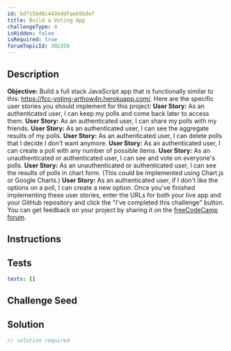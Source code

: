 ```yaml
---
id: bd7158d8c443eddfaeb5bdef
title: Build a Voting App
challengeType: 4
isHidden: false
isRequired: true
forumTopicId: 302359
---
```


## Description
<section id='description'>
<strong>Objective:</strong> Build a full stack JavaScript app that is functionally similar to this: <a href='https://fcc-voting-arthow4n.herokuapp.com/' target='_blank'>https://fcc-voting-arthow4n.herokuapp.com/</a>.
Here are the specific user stories you should implement for this project:
<strong>User Story:</strong> As an authenticated user, I can keep my polls and come back later to access them.
<strong>User Story:</strong> As an authenticated user, I can share my polls with my friends.
<strong>User Story:</strong> As an authenticated user, I can see the aggregate results of my polls.
<strong>User Story:</strong> As an authenticated user, I can delete polls that I decide I don't want anymore.
<strong>User Story:</strong> As an authenticated user, I can create a poll with any number of possible items.
<strong>User Story:</strong> As an unauthenticated or authenticated user, I can see and vote on everyone's polls.
<strong>User Story:</strong> As an unauthenticated or authenticated user, I can see the results of polls in chart form. (This could be implemented using Chart.js or Google Charts.)
<strong>User Story:</strong> As an authenticated user, if I don't like the options on a poll, I can create a new option.
Once you've finished implementing these user stories, enter the URLs for both your live app and your GitHub repository and click the "I've completed this challenge" button.
You can get feedback on your project by sharing it on the <a href='https://forum.freecodecamp.org/' target='_blank'>freeCodeCamp forum</a>.
</section>

## Instructions
<section id='instructions'>

</section>

## Tests
<section id='tests'>

```yml
tests: []

```

</section>

## Challenge Seed
<section id='challengeSeed'>

</section>

## Solution
<section id='solution'>

```js
// solution required
```

</section>
